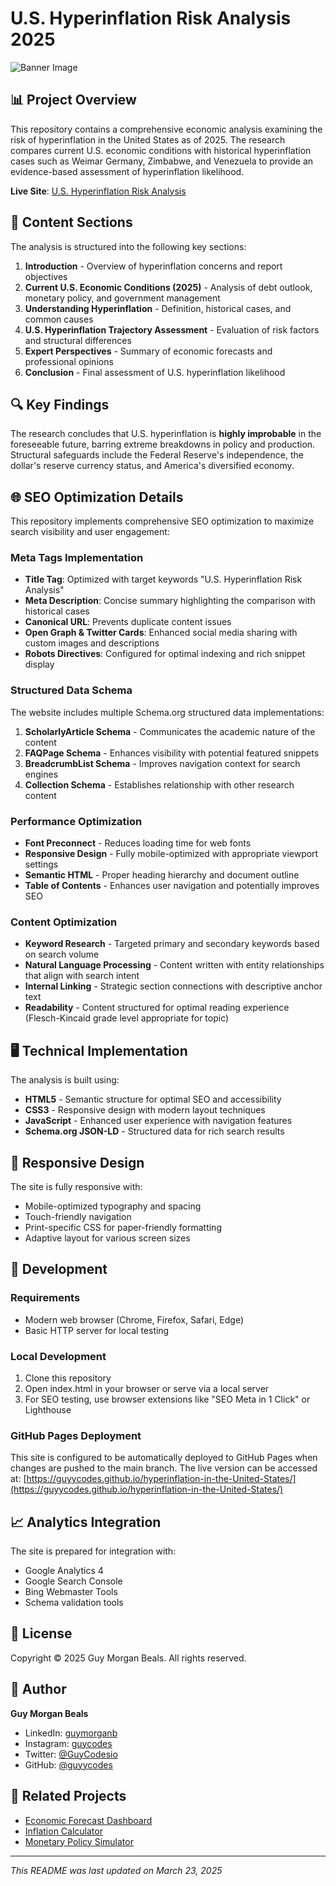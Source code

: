 # U.S. Hyperinflation Risk Analysis 2025

![Banner Image](https://imgur.com/9cvyHrQ.png)

## 📊 Project Overview

This repository contains a comprehensive economic analysis examining the risk of hyperinflation in the United States as of 2025. The research compares current U.S. economic conditions with historical hyperinflation cases such as Weimar Germany, Zimbabwe, and Venezuela to provide an evidence-based assessment of hyperinflation likelihood.

**Live Site**: [U.S. Hyperinflation Risk Analysis](https://guyycodes.github.io/hyperinflation-in-the-United-States/)

## 📑 Content Sections

The analysis is structured into the following key sections:

1. **Introduction** - Overview of hyperinflation concerns and report objectives
2. **Current U.S. Economic Conditions (2025)** - Analysis of debt outlook, monetary policy, and government management
3. **Understanding Hyperinflation** - Definition, historical cases, and common causes
4. **U.S. Hyperinflation Trajectory Assessment** - Evaluation of risk factors and structural differences
5. **Expert Perspectives** - Summary of economic forecasts and professional opinions
6. **Conclusion** - Final assessment of U.S. hyperinflation likelihood

## 🔍 Key Findings

The research concludes that U.S. hyperinflation is **highly improbable** in the foreseeable future, barring extreme breakdowns in policy and production. Structural safeguards include the Federal Reserve's independence, the dollar's reserve currency status, and America's diversified economy.

## 🌐 SEO Optimization Details

This repository implements comprehensive SEO optimization to maximize search visibility and user engagement:

### Meta Tags Implementation

- **Title Tag**: Optimized with target keywords "U.S. Hyperinflation Risk Analysis"
- **Meta Description**: Concise summary highlighting the comparison with historical cases
- **Canonical URL**: Prevents duplicate content issues
- **Open Graph & Twitter Cards**: Enhanced social media sharing with custom images and descriptions
- **Robots Directives**: Configured for optimal indexing and rich snippet display

### Structured Data Schema

The website includes multiple Schema.org structured data implementations:

1. **ScholarlyArticle Schema** - Communicates the academic nature of the content
2. **FAQPage Schema** - Enhances visibility with potential featured snippets
3. **BreadcrumbList Schema** - Improves navigation context for search engines
4. **Collection Schema** - Establishes relationship with other research content

### Performance Optimization

- **Font Preconnect** - Reduces loading time for web fonts
- **Responsive Design** - Fully mobile-optimized with appropriate viewport settings
- **Semantic HTML** - Proper heading hierarchy and document outline
- **Table of Contents** - Enhances user navigation and potentially improves SEO

### Content Optimization

- **Keyword Research** - Targeted primary and secondary keywords based on search volume
- **Natural Language Processing** - Content written with entity relationships that align with search intent
- **Internal Linking** - Strategic section connections with descriptive anchor text
- **Readability** - Content structured for optimal reading experience (Flesch-Kincaid grade level appropriate for topic)

## 🖥️ Technical Implementation

The analysis is built using:

- **HTML5** - Semantic structure for optimal SEO and accessibility
- **CSS3** - Responsive design with modern layout techniques
- **JavaScript** - Enhanced user experience with navigation features
- **Schema.org JSON-LD** - Structured data for rich search results

## 📱 Responsive Design

The site is fully responsive with:

- Mobile-optimized typography and spacing
- Touch-friendly navigation
- Print-specific CSS for paper-friendly formatting
- Adaptive layout for various screen sizes

## 🔧 Development

### Requirements

- Modern web browser (Chrome, Firefox, Safari, Edge)
- Basic HTTP server for local testing

### Local Development

1. Clone this repository
2. Open index.html in your browser or serve via a local server
3. For SEO testing, use browser extensions like "SEO Meta in 1 Click" or Lighthouse

### GitHub Pages Deployment

This site is configured to be automatically deployed to GitHub Pages when changes are pushed to the main branch. The live version can be accessed at:
[https://guyycodes.github.io/hyperinflation-in-the-United-States/](https://guyycodes.github.io/hyperinflation-in-the-United-States/)

## 📈 Analytics Integration

The site is prepared for integration with:

- Google Analytics 4
- Google Search Console
- Bing Webmaster Tools
- Schema validation tools

## 📄 License

Copyright © 2025 Guy Morgan Beals. All rights reserved.

## 👤 Author

**Guy Morgan Beals**

- LinkedIn: [guymorganb](https://www.linkedin.com/in/guymorganb/)
- Instagram: [guycodes](https://www.instagram.com/guycodesio)
- Twitter: [@GuyCodesio](https://x.com/GuyCodesio)
- GitHub: [@guyycodes](https://github.com/guyycodes)

## 🔗 Related Projects

- [Economic Forecast Dashboard](https://github.com/guyycodes/economic-dashboard)
- [Inflation Calculator](https://github.com/guyycodes/inflation-calculator)
- [Monetary Policy Simulator](https://github.com/guyycodes/monetary-policy-simulator)

---

*This README was last updated on March 23, 2025* 